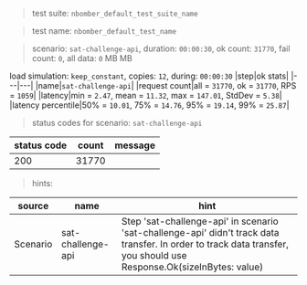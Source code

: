 > test suite: `nbomber_default_test_suite_name`

> test name: `nbomber_default_test_name`

> scenario: `sat-challenge-api`, duration: `00:00:30`, ok count: `31770`, fail count: `0`, all data: `0` MB MB

load simulation: `keep_constant`, copies: `12`, during: `00:00:30`
|step|ok stats|
|---|---|
|name|`sat-challenge-api`|
|request count|all = `31770`, ok = `31770`, RPS = `1059`|
|latency|min = `2.47`, mean = `11.32`, max = `147.01`, StdDev = `5.38`|
|latency percentile|50% = `10.01`, 75% = `14.76`, 95% = `19.14`, 99% = `25.87`|
> status codes for scenario: `sat-challenge-api`

|status code|count|message|
|---|---|---|
|200|31770||

> hints:

|source|name|hint|
|---|---|---|
|Scenario|sat-challenge-api|Step 'sat-challenge-api' in scenario 'sat-challenge-api' didn't track data transfer. In order to track data transfer, you should use Response.Ok(sizeInBytes: value)|
